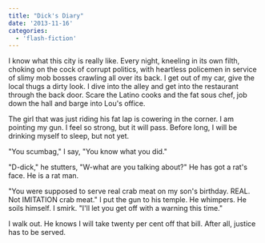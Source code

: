 ```yaml
---
title: "Dick's Diary"
date: '2013-11-16'
categories:
  - 'flash-fiction'
---
```


I know what this city is really like. Every night, kneeling in its own filth,
choking on the cock of corrupt politics, with heartless policemen in service of
slimy mob bosses crawling all over its back. I get out of my car, give the local
thugs a dirty look. I dive into the alley and get into the restaurant through
the back door. Scare the Latino cooks and the fat sous chef, job down the hall
and barge into Lou's office.

<!-- truncate -->

The girl that was just riding his fat lap is cowering in the corner. I am
pointing my gun. I feel so strong, but it will pass. Before long, I will be
drinking myself to sleep, but not yet.

"You scumbag," I say, "You know what you did."

"D-dick," he stutters, "W-what are you talking about?" He has got a rat's face.
He is a rat man.

"You were supposed to serve real crab meat on my son's birthday. REAL. Not
IMITATION crab meat." I put the gun to his temple. He whimpers. He soils
himself. I smirk. "I'll let you get off with a warning this time."

I walk out. He knows I will take twenty per cent off that bill. After all,
justice has to be served.
